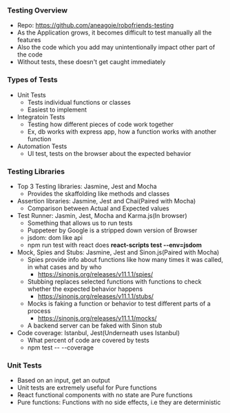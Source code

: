 ### Testing Overview

* Repo: https://github.com/aneagoie/robofriends-testing
* As the Application grows, it becomes difficult to test manually all the features
* Also the code which you add may unintentionally impact other part of the code
* Without tests, these doesn't get caught immediately

### Types of Tests

* Unit Tests
  * Tests individual functions or classes
  * Easiest to implement
* Integratoin Tests
  * Testing how different pieces of code work together
  * Ex, db works with express app, how a function works with another function
* Automation Tests
  * UI test, tests on the browser about the expected behavior

### Testing Libraries

* Top 3 Testing libraries: Jasmine, Jest and Mocha
  * Provides the skaffolding like methods and classes
* Assertion libraries: Jasmine, Jest and Chai(Paired with Mocha)
  * Comparison between Actual and Expected values
* Test Runner: Jasmin, Jest, Mocha and Karma.js(In browser)
  * Something that allows us to run tests
  * Puppeteer by Google is a stripped down version of Browser 
  * jsdom: dom like api
  * npm run test with react does **react-scripts test --env=jsdom**
* Mock, Spies and Stubs: Jasmine, Jest and Sinon.js(Paired with Mocha)
  * Spies provide info about functions like how many times it was called, in what cases and by who
    * https://sinonjs.org/releases/v11.1.1/spies/
  * Stubbing replaces selected functions with functions to check whether the expected behavior happens
    * https://sinonjs.org/releases/v11.1.1/stubs/
  * Mocks is faking a function or behavior to test different parts of a process
    * https://sinonjs.org/releases/v11.1.1/mocks/
  * A backend server can be faked with Sinon stub
* Code coverage: Istanbul, Jest(Underneath uses Istanbul)
  * What percent of code are covered by tests
  * npm test -- --coverage

### Unit Tests

* Based on an input, get an output
* Unit tests are extremely useful for Pure functions
* React functional components with no state are Pure functions
* Pure functions: Functions with no side effects, i.e they are deterministic

